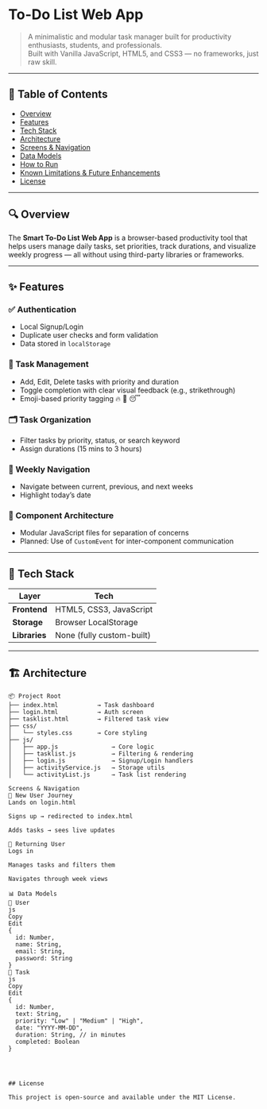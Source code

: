 # To-Do List Web App

> A minimalistic and modular task manager built for productivity enthusiasts, students, and professionals.  
> Built with Vanilla JavaScript, HTML5, and CSS3 — no frameworks, just raw skill.

---

## 📌 Table of Contents

- [Overview](#-overview)
- [Features](#-features)
- [Tech Stack](#-tech-stack)
- [Architecture](#-architecture)
- [Screens & Navigation](#-screens--navigation)
- [Data Models](#-data-models)
- [How to Run](#-how-to-run)
- [Known Limitations & Future Enhancements](#-known-limitations--future-enhancements)
- [License](#-license)

---

## 🔍 Overview

The **Smart To-Do List Web App** is a browser-based productivity tool that helps users manage daily tasks, set priorities, track durations, and visualize weekly progress — all without using third-party libraries or frameworks.

---

## ✨ Features

### ✅ Authentication
- Local Signup/Login
- Duplicate user checks and form validation
- Data stored in `localStorage`

### 📌 Task Management
- Add, Edit, Delete tasks with priority and duration
- Toggle completion with clear visual feedback (e.g., strikethrough)
- Emoji-based priority tagging 🔥 🙂 😴

### 🗂️ Task Organization
- Filter tasks by priority, status, or search keyword
- Assign durations (15 mins to 3 hours)

### 📅 Weekly Navigation
- Navigate between current, previous, and next weeks
- Highlight today’s date

### 🧩 Component Architecture
- Modular JavaScript files for separation of concerns
- Planned: Use of `CustomEvent` for inter-component communication

---

## 🧰 Tech Stack

| Layer        | Tech                     |
| ------------| ------------------------ |
| **Frontend** | HTML5, CSS3, JavaScript  |
| **Storage**  | Browser LocalStorage     |
| **Libraries**| None (fully custom-built)|

---

## 🏗️ Architecture

```plaintext
📦 Project Root
├── index.html           → Task dashboard
├── login.html           → Auth screen
├── tasklist.html        → Filtered task view
├── css/
│   └── styles.css       → Core styling
├── js/
│   ├── app.js               → Core logic
│   ├── tasklist.js          → Filtering & rendering
│   ├── login.js             → Signup/Login handlers
│   ├── activityService.js   → Storage utils
│   └── activityList.js      → Task list rendering

Screens & Navigation
👤 New User Journey
Lands on login.html

Signs up → redirected to index.html

Adds tasks → sees live updates

🔁 Returning User
Logs in

Manages tasks and filters them

Navigates through week views

📊 Data Models
👤 User
js
Copy
Edit
{
  id: Number,
  name: String,
  email: String,
  password: String
}
📌 Task
js
Copy
Edit
{
  id: Number,
  text: String,
  priority: "Low" | "Medium" | "High",
  date: "YYYY-MM-DD",
  duration: String, // in minutes
  completed: Boolean
}




## License

This project is open-source and available under the MIT License.
